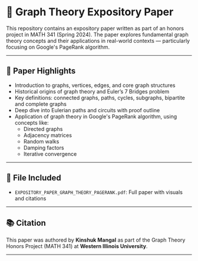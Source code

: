 # 🧠 Graph Theory Expository Paper

This repository contains an expository paper written as part of an honors project in MATH 341 (Spring 2024). The paper explores fundamental graph theory concepts and their applications in real-world contexts — particularly focusing on Google's PageRank algorithm.

---

## 📘 Paper Highlights

- Introduction to graphs, vertices, edges, and core graph structures
- Historical origins of graph theory and Euler’s 7 Bridges problem
- Key definitions: connected graphs, paths, cycles, subgraphs, bipartite and complete graphs
- Deep dive into Eulerian paths and circuits with proof outline
- Application of graph theory in Google's PageRank algorithm, using concepts like:
  - Directed graphs
  - Adjacency matrices
  - Random walks
  - Damping factors
  - Iterative convergence

---

## 📄 File Included

- `EXPOSITORY_PAPER_GRAPH_THEORY_PAGERANK.pdf`: Full paper with visuals and citations

---

## 📚 Citation

This paper was authored by **Kinshuk Mangal** as part of the Graph Theory Honors Project (MATH 341) at **Western Illinois University**.

---
